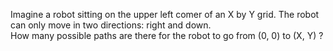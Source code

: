 Imagine a robot sitting on the upper left comer of an X by Y grid. The robot can only move in two directions: right and down. <br>
How many possible paths are there for the robot to go from (0, 0) to (X, Y) ?<br>
